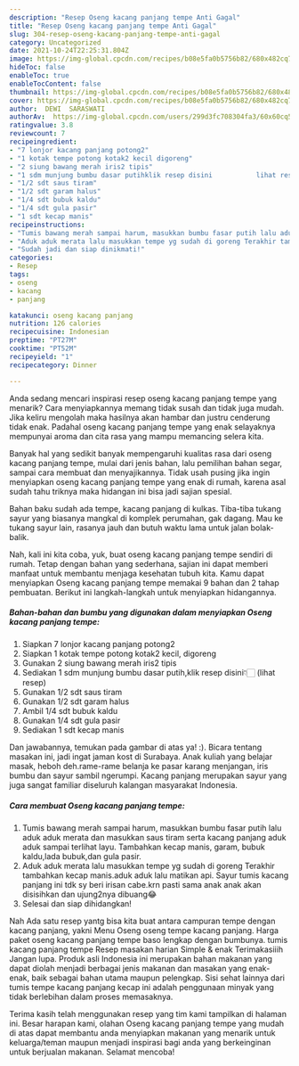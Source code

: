 ```yaml
---
description: "Resep Oseng kacang panjang tempe Anti Gagal"
title: "Resep Oseng kacang panjang tempe Anti Gagal"
slug: 304-resep-oseng-kacang-panjang-tempe-anti-gagal
category: Uncategorized
date: 2021-10-24T22:25:31.804Z
image: https://img-global.cpcdn.com/recipes/b08e5fa0b5756b82/680x482cq70/oseng-kacang-panjang-tempe-foto-resep-utama.jpg
hideToc: false
enableToc: true
enableTocContent: false
thumbnail: https://img-global.cpcdn.com/recipes/b08e5fa0b5756b82/680x482cq70/oseng-kacang-panjang-tempe-foto-resep-utama.jpg
cover: https://img-global.cpcdn.com/recipes/b08e5fa0b5756b82/680x482cq70/oseng-kacang-panjang-tempe-foto-resep-utama.jpg
author:  DEWI  SARASWATI
authorAv:  https://img-global.cpcdn.com/users/299d3fc708304fa3/60x60cq50/avatar.jpg
ratingvalue: 3.8
reviewcount: 7
recipeingredient:
- "7 lonjor kacang panjang potong2"
- "1 kotak tempe potong kotak2 kecil digoreng"
- "2 siung bawang merah iris2 tipis"
- "1 sdm munjung bumbu dasar putihklik resep disini           lihat resep"
- "1/2 sdt saus tiram"
- "1/2 sdt garam halus"
- "1/4 sdt bubuk kaldu"
- "1/4 sdt gula pasir"
- "1 sdt kecap manis"
recipeinstructions:
- "Tumis bawang merah sampai harum, masukkan bumbu fasar putih lalu aduk aduk merata dan masukkan saus tiram serta kacang panjang aduk aduk sampai terlihat layu. Tambahkan kecap manis, garam, bubuk kaldu,lada bubuk,dan gula pasir."
- "Aduk aduk merata lalu masukkan tempe yg sudah di goreng Terakhir tambahkan kecap manis.aduk aduk lalu matikan api. Sayur tumis kacang panjang ini tdk sy beri irisan cabe.krn pasti sama anak anak akan disisihkan dan ujung2nya dibuang😂"
- "Sudah jadi dan siap dinikmati!"
categories:
- Resep
tags:
- oseng
- kacang
- panjang

katakunci: oseng kacang panjang 
nutrition: 126 calories
recipecuisine: Indonesian
preptime: "PT27M"
cooktime: "PT52M"
recipeyield: "1"
recipecategory: Dinner

---
```



Anda sedang mencari inspirasi resep oseng kacang panjang tempe yang menarik? Cara menyiapkannya memang tidak susah dan tidak juga mudah. Jika keliru mengolah maka hasilnya akan hambar dan justru cenderung tidak enak. Padahal oseng kacang panjang tempe yang enak selayaknya mempunyai aroma dan cita rasa yang mampu memancing selera kita.


Banyak hal yang sedikit banyak mempengaruhi kualitas rasa dari oseng kacang panjang tempe, mulai dari jenis bahan, lalu pemilihan bahan segar, sampai cara membuat dan menyajikannya. Tidak usah pusing jika ingin menyiapkan oseng kacang panjang tempe yang enak di rumah, karena asal sudah tahu triknya maka hidangan ini bisa jadi sajian spesial.

Bahan baku sudah ada tempe, kacang panjang di kulkas. Tiba-tiba tukang sayur yang biasanya mangkal di komplek perumahan, gak dagang. Mau ke tukang sayur lain, rasanya jauh dan butuh waktu lama untuk jalan bolak-balik.


Nah, kali ini kita coba, yuk, buat oseng kacang panjang tempe sendiri di rumah. Tetap dengan bahan yang sederhana, sajian ini dapat memberi manfaat untuk membantu menjaga kesehatan tubuh kita. Kamu dapat menyiapkan Oseng kacang panjang tempe memakai 9 bahan dan 2 tahap pembuatan. Berikut ini langkah-langkah untuk menyiapkan hidangannya.

<!--inarticleads1-->

##### Bahan-bahan dan bumbu yang digunakan dalam menyiapkan Oseng kacang panjang tempe:

1. Siapkan 7 lonjor kacang panjang potong2
1. Siapkan 1 kotak tempe potong kotak2 kecil, digoreng
1. Gunakan 2 siung bawang merah iris2 tipis
1. Sediakan 1 sdm munjung bumbu dasar putih,klik resep disini👇🏻           (lihat resep)
1. Gunakan 1/2 sdt saus tiram
1. Gunakan 1/2 sdt garam halus
1. Ambil 1/4 sdt bubuk kaldu
1. Gunakan 1/4 sdt gula pasir
1. Sediakan 1 sdt kecap manis


Dan jawabannya, temukan pada gambar di atas ya! :). Bicara tentang masakan ini, jadi ingat jaman kost di Surabaya. Anak kuliah yang belajar masak, heboh deh.rame-rame belanja ke pasar karang menjangan, iris bumbu dan sayur sambil ngerumpi. Kacang panjang merupakan sayur yang juga sangat familiar diseluruh kalangan masyarakat Indonesia. 

<!--inarticleads2-->

##### Cara membuat Oseng kacang panjang tempe:

1. Tumis bawang merah sampai harum, masukkan bumbu fasar putih lalu aduk aduk merata dan masukkan saus tiram serta kacang panjang aduk aduk sampai terlihat layu. Tambahkan kecap manis, garam, bubuk kaldu,lada bubuk,dan gula pasir.
1. Aduk aduk merata lalu masukkan tempe yg sudah di goreng Terakhir tambahkan kecap manis.aduk aduk lalu matikan api. Sayur tumis kacang panjang ini tdk sy beri irisan cabe.krn pasti sama anak anak akan disisihkan dan ujung2nya dibuang😂
1. Selesai dan siap dihidangkan!

Nah Ada satu resep yantg bisa kita buat antara campuran tempe dengan kacang panjang, yakni Menu Oseng oseng tempe kacang panjang. Harga paket oseng kacang panjang tempe baso lengkap dengan bumbunya. tumis kacang panjang tempe Resep masakan harian Simple &amp; enak Terimakasiiih Jangan lupa. Produk asli Indonesia ini merupakan bahan makanan yang dapat diolah menjadi berbagai jenis makanan dan masakan yang enak-enak, baik sebagai bahan utama maupun pelengkap. Sisi sehat lainnya dari tumis tempe kacang panjang kecap ini adalah penggunaan minyak yang tidak berlebihan dalam proses memasaknya. 

Terima kasih telah menggunakan resep yang tim kami tampilkan di halaman ini. Besar harapan kami, olahan Oseng kacang panjang tempe yang mudah di atas dapat membantu anda menyiapkan makanan yang menarik untuk keluarga/teman maupun menjadi inspirasi bagi anda yang berkeinginan untuk berjualan makanan. Selamat mencoba!
